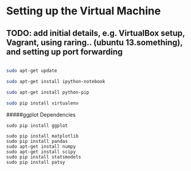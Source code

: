 # Setting up the Virtual Machine

## TODO: add initial details, e.g. VirtualBox setup, Vagrant, using raring.. (ubuntu 13.something), and setting up port forwarding

```sh

sudo apt-get update

sudo apt-get install ipython-notebook 

sudo apt-get install python-pip

sudo pip install virtualenv


```

#####ggplot Dependencies
```
sudo pip install ggplot
```

```
sudo pip install matplotlib
sudo pip install pandas
sudo apt-get install numpy
sudo apt-get install scipy
sudo pip install statsmodels
sudo pip install patsy
```
